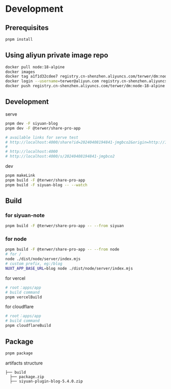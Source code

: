 # Development

## Prerequisites

```bash
pnpm install
```

## Using aliyun private image repo

```bash
docker pull node:18-alpine
docker images
docker tag a1f1d32cdee7 registry.cn-shenzhen.aliyuncs.com/terwer/dm:node-18-alpine
docker login --username=terwer@aliyun.com registry.cn-shenzhen.aliyuncs.com
docker push registry.cn-shenzhen.aliyuncs.com/terwer/dm:node-18-alpine
```

## Development

serve

```bash
pnpm dev -F siyuan-blog
pnpm dev -F @terwer/share-pro-app

# available links for serve test
# http://localhost:4000/share?id=20240408194841-jmgbco2&origin=http://192.168.3.3:6806&isSsr=false
#
# http://localhost:4000
# http://localhost:4000/s/20240408194841-jmgbco2
```

dev

```bash
pnpm makeLink
pnpm build -F @terwer/share-pro-app
pnpm build -F siyuan-blog -- --watch
```

## Build

### for siyuan-note

```bash
pnpm build -F @terwer/share-pro-app -- --from siyuan
```

### for node

```bash
pnpm build -F @terwer/share-pro-app -- --from node
# for /
node ./dist/node/server/index.mjs
# custom prefix, eg:/blog
NUXT_APP_BASE_URL=blog node ./dist/node/server/index.mjs
```

for vercel

```bash
# root：apps/app
# build command
pnpm vercelBuild
```

for cloudflare

```bash
# root：apps/app
# build command
pnpm cloudflareBuild
```

## Package

```bash
pnpm package
```

artifacts structure

```
├── build
  ├── package.zip
  ├── siyuan-plugin-blog-5.4.0.zip
```